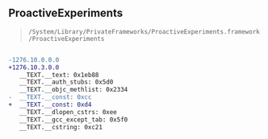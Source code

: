 ## ProactiveExperiments

> `/System/Library/PrivateFrameworks/ProactiveExperiments.framework/ProactiveExperiments`

```diff

-1276.10.0.0.0
+1276.10.3.0.0
   __TEXT.__text: 0x1eb88
   __TEXT.__auth_stubs: 0x5d0
   __TEXT.__objc_methlist: 0x2334
-  __TEXT.__const: 0xcc
+  __TEXT.__const: 0xd4
   __TEXT.__dlopen_cstrs: 0xee
   __TEXT.__gcc_except_tab: 0x5f0
   __TEXT.__cstring: 0xc21

```
